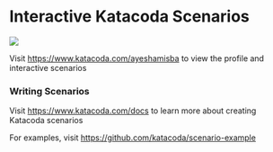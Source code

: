 # Interactive Katacoda Scenarios

[![](http://shields.katacoda.com/katacoda/ayeshamisba/count.svg)](https://www.katacoda.com/ayeshamisba "Get your profile on Katacoda.com")

Visit https://www.katacoda.com/ayeshamisba to view the profile and interactive scenarios

### Writing Scenarios
Visit https://www.katacoda.com/docs to learn more about creating Katacoda scenarios

For examples, visit https://github.com/katacoda/scenario-example
